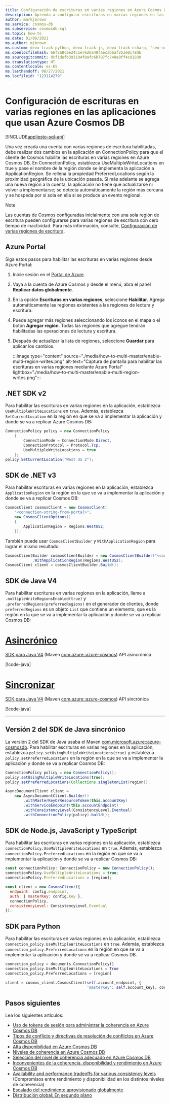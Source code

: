 ```yaml
---
title: Configuración de escrituras en varias regiones en Azure Cosmos DB
description: Aprenda a configurar escrituras en varias regiones en las aplicaciones mediante diferentes SDK de Azure Cosmos DB.
author: markjbrown
ms.service: cosmos-db
ms.subservice: cosmosdb-sql
ms.topic: how-to
ms.date: 01/06/2021
ms.author: mjbrown
ms.custom: devx-track-python, devx-track-js, devx-track-csharp, "seo-nov-2020"
ms.openlocfilehash: 66f2a8cee24c1e7e26a40faecabbaf2b3e0c78d6
ms.sourcegitcommit: dcf1defb393104f8afc6b707fc748e0ff4c81830
ms.translationtype: HT
ms.contentlocale: es-ES
ms.lasthandoff: 08/27/2021
ms.locfileid: "123114279"
---
```

# <a name="configure-multi-region-writes-in-your-applications-that-use-azure-cosmos-db"></a>Configuración de escrituras en varias regiones en las aplicaciones que usan Azure Cosmos DB
[!INCLUDE[appliesto-sql-api](../includes/appliesto-sql-api.md)]

Una vez creada una cuenta con varias regiones de escritura habilitadas, debe realizar dos cambios en la aplicación en ConnectionPolicy para que el cliente de Cosmos habilite las escrituras en varias regiones en Azure Cosmos DB. En ConnectionPolicy, establezca UseMultipleWriteLocations en true y pase el nombre de la región donde se implementa la aplicación a ApplicationRegion. Se rellena la propiedad PreferredLocations según la proximidad geográfica de la ubicación pasada. Si más adelante se agrega una nueva región a la cuenta, la aplicación no tiene que actualizarse ni volver a implementarse; se detecta automáticamente la región más cercana y se hospeda por sí sola en ella si se produce un evento regional.

> [!Note]
> Las cuentas de Cosmos configuradas inicialmente con una sola región de escritura pueden configurarse para varias regiones de escritura con cero tiempo de inactividad. Para más información, consulte, [Configuración de varias regiones de escritura](../how-to-manage-database-account.md#configure-multiple-write-regions).

## <a name="azure-portal"></a><a id="portal"></a> Azure Portal

Siga estos pasos para habilitar las escrituras en varias regiones desde Azure Portal:

1. Inicie sesión en el [Portal de Azure](https://portal.azure.com/).

1. Vaya a la cuenta de Azure Cosmos y desde el menú, abra el panel **Replicar datos globalmente**.

1. En la opción **Escrituras en varias regiones**, seleccione **Habilitar**. Agrega automáticamente las regiones existentes a las regiones de lectura y escritura.

1. Puede agregar más regiones seleccionando los iconos en el mapa o el botón **Agregar región**. Todas las regiones que agregue tendrán habilitadas las operaciones de lectura y escritura.

1. Después de actualizar la lista de regiones, seleccione **Guardar** para aplicar los cambios.

   :::image type="content" source="./media/how-to-multi-master/enable-multi-region-writes.png" alt-text="Captura de pantalla para habilitar las escrituras en varias regiones mediante Azure Portal" lightbox="./media/how-to-multi-master/enable-multi-region-writes.png":::

## <a name="net-sdk-v2"></a><a id="netv2"></a>.NET SDK v2

Para habilitar las escrituras en varias regiones en la aplicación, establezca `UseMultipleWriteLocations` en `true`. Además, establezca `SetCurrentLocation` en la región en que se va a implementar la aplicación y donde se va a replicar Azure Cosmos DB:

```csharp
ConnectionPolicy policy = new ConnectionPolicy
    {
        ConnectionMode = ConnectionMode.Direct,
        ConnectionProtocol = Protocol.Tcp,
        UseMultipleWriteLocations = true
    };
policy.SetCurrentLocation("West US 2");
```

## <a name="net-sdk-v3"></a><a id="netv3"></a>SDK de .NET v3

Para habilitar escrituras en varias regiones en la aplicación, establezca `ApplicationRegion` en la región en la que se va a implementar la aplicación y donde se va a replicar Cosmos DB:

```csharp
CosmosClient cosmosClient = new CosmosClient(
    "<connection-string-from-portal>", 
    new CosmosClientOptions()
    {
        ApplicationRegion = Regions.WestUS2,
    });
```

También puede usar `CosmosClientBuilder` y `WithApplicationRegion` para lograr el mismo resultado:

```csharp
CosmosClientBuilder cosmosClientBuilder = new CosmosClientBuilder("<connection-string-from-portal>")
            .WithApplicationRegion(Regions.WestUS2);
CosmosClient client = cosmosClientBuilder.Build();
```

## <a name="java-v4-sdk"></a><a id="java4-multi-region-writes"></a> SDK de Java V4

Para habilitar escrituras en varias regiones en la aplicación, llame a `.multipleWriteRegionsEnabled(true)` y `.preferredRegions(preferredRegions)` en el generador de clientes, donde `preferredRegions` es un objeto `List` que contiene un elemento, que es la región en la que se va a implementar la aplicación y donde se va a replicar Cosmos DB:

# <a name="async"></a>[Asincrónico](#tab/api-async)

   [SDK para Java V4](sql-api-sdk-java-v4.md) (Maven [com.azure::azure-cosmos](https://mvnrepository.com/artifact/com.azure/azure-cosmos)) API asincrónica

   [!code-java[](~/azure-cosmos-java-sql-api-samples/src/main/java/com/azure/cosmos/examples/documentationsnippets/async/SampleDocumentationSnippetsAsync.java?name=ConfigureMultimasterAsync)]

# <a name="sync"></a>[Sincronizar](#tab/api-sync)

   [SDK para Java V4](sql-api-sdk-java-v4.md) (Maven [com.azure::azure-cosmos](https://mvnrepository.com/artifact/com.azure/azure-cosmos)) API sincrónica

   [!code-java[](~/azure-cosmos-java-sql-api-samples/src/main/java/com/azure/cosmos/examples/documentationsnippets/sync/SampleDocumentationSnippets.java?name=ConfigureMultimasterSync)]

--- 

## <a name="async-java-v2-sdk"></a><a id="java2-multi-region-writes"></a> Versión 2 del SDK de Java sincrónico

La versión 2 del SDK de Java usaba el Maven [com.microsoft.azure::azure-cosmosdb](https://mvnrepository.com/artifact/com.microsoft.azure/azure-cosmosdb). Para habilitar escrituras en varias regiones en la aplicación, establezca `policy.setUsingMultipleWriteLocations(true)` y establezca `policy.setPreferredLocations` en la región en la que se va a implementar la aplicación y donde se va a replicar Cosmos DB:

```java
ConnectionPolicy policy = new ConnectionPolicy();
policy.setUsingMultipleWriteLocations(true);
policy.setPreferredLocations(Collections.singletonList(region));

AsyncDocumentClient client =
    new AsyncDocumentClient.Builder()
        .withMasterKeyOrResourceToken(this.accountKey)
        .withServiceEndpoint(this.accountEndpoint)
        .withConsistencyLevel(ConsistencyLevel.Eventual)
        .withConnectionPolicy(policy).build();
```

## <a name="nodejs-javascript-and-typescript-sdks"></a><a id="javascript"></a>SDK de Node.js, JavaScript y TypeScript

Para habilitar las escrituras en varias regiones en la aplicación, establezca `connectionPolicy.UseMultipleWriteLocations` en `true`. Además, establezca `connectionPolicy.PreferredLocations` en la región en que se va a implementar la aplicación y donde se va a replicar Cosmos DB:

```javascript
const connectionPolicy: ConnectionPolicy = new ConnectionPolicy();
connectionPolicy.UseMultipleWriteLocations = true;
connectionPolicy.PreferredLocations = [region];

const client = new CosmosClient({
  endpoint: config.endpoint,
  auth: { masterKey: config.key },
  connectionPolicy,
  consistencyLevel: ConsistencyLevel.Eventual
});
```

## <a name="python-sdk"></a><a id="python"></a>SDK para Python

Para habilitar las escrituras en varias regiones en la aplicación, establezca `connection_policy.UseMultipleWriteLocations` en `true`. Además, establezca `connection_policy.PreferredLocations` en la región en que se va a implementar la aplicación y donde se va a replicar Cosmos DB.

```python
connection_policy = documents.ConnectionPolicy()
connection_policy.UseMultipleWriteLocations = True
connection_policy.PreferredLocations = [region]

client = cosmos_client.CosmosClient(self.account_endpoint, {
                                    'masterKey': self.account_key}, connection_policy, documents.ConsistencyLevel.Session)
```

## <a name="next-steps"></a>Pasos siguientes

Lea los siguientes artículos:

* [Uso de tokens de sesión para administrar la coherencia en Azure Cosmos DB](how-to-manage-consistency.md#utilize-session-tokens)
* [Tipos de conflicto y directivas de resolución de conflictos en Azure Cosmos DB](../conflict-resolution-policies.md)
* [Alta disponibilidad en Azure Cosmos DB](../high-availability.md)
* [Niveles de coherencia en Azure Cosmos DB](../consistency-levels.md)
* [Selección del nivel de coherencia adecuado en Azure Cosmos DB](../consistency-levels.md)
* [Inconvenientes de la coherencia, disponibilidad y rendimiento en Azure Cosmos DB](../consistency-levels.md)
* [Availability and performance tradeoffs for various consistency levels](../consistency-levels.md) (Compromisos entre rendimiento y disponibilidad en los distintos niveles de coherencia)
* [Escalado del rendimiento aprovisionado globalmente](../request-units.md)
* [Distribución global: En segundo plano](../global-dist-under-the-hood.md)